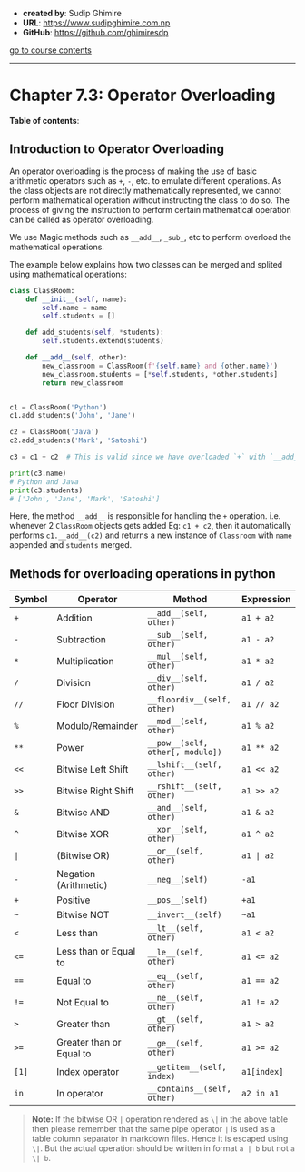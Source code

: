 - **created by**: Sudip Ghimire
- **URL**: https://www.sudipghimire.com.np
- **GitHub**: https://github.com/ghimiresdp

[go to course contents](https://github.com/ghimiresdp/python-level1/)
<hr>

# Chapter 7.3: Operator Overloading

**Table of contents**:

## Introduction to Operator Overloading

An operator overloading is the process of making the use of basic arithmetic
operators such as `+`, `-`, etc. to emulate different operations. As the class
objects are not directly mathematically represented, we cannot perform
mathematical operation without instructing the class to do so. The process of
giving the instruction to perform certain mathematical operation can be called
as operator overloading.

We use Magic methods such as `__add__`, `_sub_`, etc to perform overload the
mathematical operations.

The example below explains how two classes can be merged and splited using
mathematical operations:

```python
class ClassRoom:
    def __init__(self, name):
        self.name = name
        self.students = []

    def add_students(self, *students):
        self.students.extend(students)

    def __add__(self, other):
        new_classroom = ClassRoom(f'{self.name} and {other.name}')
        new_classroom.students = [*self.students, *other.students]
        return new_classroom


c1 = ClassRoom('Python')
c1.add_students('John', 'Jane')

c2 = ClassRoom('Java')
c2.add_students('Mark', 'Satoshi')

c3 = c1 + c2  # This is valid since we have overloaded `+` with `__add__()`

print(c3.name)
# Python and Java
print(c3.students)
# ['John', 'Jane', 'Mark', 'Satoshi']
```

Here, the method `__add__` is responsible for handling the `+` operation. i.e.
whenever 2 `ClassRoom` objects gets added Eg: `c1 + c2`, then it automatically
performs `c1.__add__(c2)` and returns a new instance of `Classroom` with `name`
appended and `students` merged.

## Methods for overloading operations in python

| Symbol | Operator                 | Method                           | Expression  |
|--------|--------------------------|----------------------------------|-------------|
| `+`    | Addition                 | `__add__(self, other)`           | `a1 + a2`   |
| `-`    | Subtraction              | `__sub__(self, other)`           | `a1 - a2`   |
| `*`    | Multiplication           | `__mul__(self, other)`           | `a1 * a2`   |
| `/`    | Division                 | `__div__(self, other)`           | `a1 / a2`   |
| `//`   | Floor Division           | `__floordiv__(self, other)`      | `a1 // a2`  |
| `%`    | Modulo/Remainder         | `__mod__(self, other)`           | `a1 % a2`   |
| `**`   | Power                    | `__pow__(self, other[, modulo])` | `a1 ** a2`  |
| `<<`   | Bitwise Left Shift       | `__lshift__(self, other)`        | `a1 << a2`  |
| `>>`   | Bitwise Right Shift      | `__rshift__(self, other)`        | `a1 >> a2`  |
| `&`    | Bitwise AND              | `__and__(self, other)`           | `a1 & a2`   |
| `^`    | Bitwise XOR              | `__xor__(self, other)`           | `a1 ^ a2`   |
| `\|`   | (Bitwise OR)             | `__or__(self, other)`            | `a1 \| a2`  |
| `-`    | Negation (Arithmetic)    | `__neg__(self)`                  | `-a1`       |
| `+`    | Positive                 | `__pos__(self)`                  | `+a1`       |
| `~`    | Bitwise NOT              | `__invert__(self)`               | `~a1`       |
| `<`    | Less than                | `__lt__(self, other)`            | `a1 < a2`   |
| `<=`   | Less than or Equal to    | `__le__(self, other)`            | `a1 <= a2`  |
| `==`   | Equal to                 | `__eq__(self, other)`            | `a1 == a2`  |
| `!=`   | Not Equal to             | `__ne__(self, other)`            | `a1 != a2`  |
| `>`    | Greater than             | `__gt__(self, other)`            | `a1 > a2`   |
| `>=`   | Greater than or Equal to | `__ge__(self, other)`            | `a1 >= a2`  |
| `[1]`  | Index operator           | `__getitem__(self, index)`       | `a1[index]` |
| `in`   | In operator              | `__contains__(self, other)`      | `a2 in a1`  |


> **Note:** If the bitwise OR `|` operation rendered as `\|` in the above table
> then please remember that the same pipe operator `|` is used as a table column
> separator in markdown files. Hence it is escaped using `\|`.
> But the actual operation should be written in format `a | b` but not `a \| b`.
